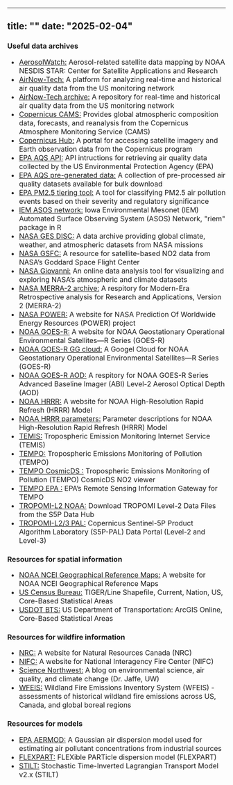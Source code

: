 
---
title: ""
date: "2025-02-04"
---

<h3 style="font-weight: bold;">Useful data archives </h3>

<ul style="font-size: 16px;">
  <li>
    <a href="https://www.star.nesdis.noaa.gov/smcd/spb/aq/AerosolWatch/" target="_blank">AerosolWatch:</a>
    Aerosol-related satellite data mapping by NOAA NESDIS STAR: Center for Satellite Applications and Research
  </li>
  <li>
    <a href="https://www.airnowtech.org/index.cfm" target="_blank">AirNow-Tech:</a>
    A platform for analyzing real-time and historical air quality data from the US monitoring network
  </li>
  <li>
    <a href="https://files.airnowtech.org/" target="_blank">AirNow-Tech archive:</a>
    A repository for real-time and historical air quality data from the US monitoring network
  </li>
  
  <li>
    <a href="https://atmosphere.copernicus.eu/" target="_blank">Copernicus CAMS:</a>
    Provides global atmospheric composition data, forecasts, and reanalysis from the Copernicus Atmosphere Monitoring Service (CAMS)
  </li>
  <li>
    <a href="https://scihub.copernicus.eu/" target="_blank">Copernicus Hub:</a>
    A portal for accessing satellite imagery and Earth observation data from the Copernicus program
  </li>
  
  <li>
    <a href="https://aqs.epa.gov/aqsweb/documents/data_api.html" target="_blank">EPA AQS API:</a>
    API intructions for retrieving air quality data collected by the US Environmental Protection Agency (EPA)
  </li>
  <li>
    <a href="https://aqs.epa.gov/aqsweb/airdata/download_files.html" target="_blank">EPA AQS pre-generated data:</a>
    A collection of pre-processed air quality datasets available for bulk download
  </li>
  <li>
    <a href="https://www.epa.gov/air-quality-analysis/pm25-tiering-tool-exceptional-events-analysis" target="_blank">EPA PM2.5 tiering tool:</a>
    A tool for classifying PM2.5 air pollution events based on their severity and regulatory significance
  </li>
  <li>
    <a href="https://mesonet.agron.iastate.edu/ASOS/" target="_blank">IEM ASOS network:</a>
    Iowa Environmental Mesonet (IEM) Automated Surface Observing System (ASOS) Network, "riem" package in R  
  </li>
  
  <li>
    <a href="https://disc.gsfc.nasa.gov/information/documents?title=Data%20Access" target="_blank">NASA GES DISC:</a>
    A data archive providing global climate, weather, and atmospheric datasets from NASA missions
  </li>
  <li>
    <a href="https://so2.gsfc.nasa.gov/no2/no2_index.html" target="_blank">NASA GSFC:</a>
    A resource for satellite-based NO2 data from NASA’s Goddard Space Flight Center
  </li>
  <li>
    <a href="https://giovanni.gsfc.nasa.gov/giovanni/" target="_blank">NASA Giovanni:</a>
    An online data analysis tool for visualizing and exploring NASA’s atmospheric and climate datasets
  </li>
  <li>
    <a href="https://goldsmr4.gesdisc.eosdis.nasa.gov/data/" target="_blank">NASA MERRA-2 archive:</a>
    A respitory for Modern-Era Retrospective analysis for Research and Applications, Version 2 (MERRA-2)
  </li>
  <li>
    <a href="https://power.larc.nasa.gov/" target="_blank">NASA POWER:</a>
    A website for NASA Prediction Of Worldwide Energy Resources (POWER) project
  </li>

  <li>
    <a href="https://www.goes-r.gov/products/baseline-aerosol-opt-depth.html" target="_blank">NOAA GOES-R:</a>
    A website for NOAA Geostationary Operational Environmental Satellites—R Series (GOES-R)
  </li>
  <li>
    <a href="https://console.cloud.google.com/storage/browser/gcp-public-data-goes-16;tab=objects?pageState=(%22StorageObjectListTable%22:(%22f%22:%22%255B%255D%22))&pli=1&prefix=&forceOnObjectsSortingFiltering=false" target="_blank">NOAA GOES-R GG cloud:</a>
    A Googel Cloud for NOAA Geostationary Operational Environmental Satellites—R Series (GOES-R)
  </li>
  <li>
    <a href="https://www.goes-r.gov/products/baseline-aerosol-opt-depth.html" target="_blank">NOAA GOES-R AOD:</a>
    A respitory for NOAA GOES-R Series Advanced Baseline Imager (ABI) Level-2 Aerosol Optical Depth (AOD)
  </li>
  <li>
    <a href="https://registry.opendata.aws/noaa-hrrr-pds/" target="_blank">NOAA HRRR:</a>
    A website for NOAA High-Resolution Rapid Refresh (HRRR) Model
  </li>
  <li>
    <a href="https://www.nco.ncep.noaa.gov/pmb/products/hrrr/hrrr.t00z.wrfsfcf00.grib2.shtml" target="_blank">NOAA HRRR parameters:</a>
    Parameter descriptions for NOAA High-Resolution Rapid Refresh (HRRR) Model
  </li>
  <li>
    <a href="https://www.temis.nl/index.php" target="_blank">TEMIS:</a>
    Tropospheric Emission Monitoring Internet Service (TEMIS)
  </li>
  <li>
    <a href="https://tempo.si.edu/" target="_blank">TEMPO:</a>
    Tropospheric Emissions Monitoring of Pollution (TEMPO)
  </li>
  <li>
    <a href="https://projects.cosmicds.cfa.harvard.edu/tempo-lite/" target="_blank">TEMPO CosmicDS :</a>
    Tropospheric Emissions Monitoring of Pollution (TEMPO) CosmicDS NO2 viewer
  </li>
  <li>
    <a href="https://www.epa.gov/hesc/remote-sensing-information-gateway" target="_blank">TEMPO EPA :</a>
    EPA’s Remote Sensing Information Gateway for TEMPO
  </li>
  <li>
    <a href="https://www.star.nesdis.noaa.gov/atmospheric-composition-training/python_tropomi_level2_download.php#download_files" target="_blank">TROPOMI-L2 NOAA:</a>
    Download TROPOMI Level-2 Data Files from the S5P Data Hub
  </li>
  <li>
    <a href="https://www.star.nesdis.noaa.gov/atmospheric-composition-training/python_tropomi_level2_download.php#download_files" target="_blank">TROPOMI-L2/3 PAL:</a>
    Copernicus Sentinel-5P Product Algorithm Laboratory (S5P-PAL) Data Portal (Level-2 and Level-3)
  </li>
</ul>


<h3 style="font-weight: bold;">Resources for spatial information </h3>

<ul style="font-size: 16px;">
  <li>
    <a href="https://www.ncei.noaa.gov/access/monitoring/reference-maps/us-climate-regions" target="_blank">NOAA NCEI Geographical Reference Maps:</a>
    A website for NOAA NCEI Geographical Reference Maps
  </li>
  <li>
    <a href="https://catalog.data.gov/dataset/tiger-line-shapefile-current-nation-u-s-core-based-statistical-areas" target="_blank">US Census Bureau:</a>
    TIGER/Line Shapefile, Current, Nation, US, Core-Based Statistical Areas
  </li>
  <li>
    <a href="https://geodata.bts.gov/datasets/usdot::core-based-statistical-areas/explore?location=34.940269%2C-93.312937%2C4.54" target="_blank">USDOT BTS:</a>
    US Department of Transportation: ArcGIS Online, Core-Based Statistical Areas
  </li>
</ul>


<h3 style="font-weight: bold;">Resources for wildfire information </h3>
<ul style="font-size: 16px;">
  <li>
    <a href="https://cwfis.cfs.nrcan.gc.ca/report/archives?year=2013&month=09&day=04&process=Submit" target="_blank">NRC:</a>
    A website for Natural Resources Canada (NRC)
  </li>
  <li>
    <a href="https://www.nifc.gov/fire-information/statistics/wildfires" target="_blank">NIFC:</a>
    A website for National Interagency Fire Center (NIFC)
  </li>
  <li>
    <a href="https://sciencenorthwest.com/cooking-up-pollution-a-study-on-how-gas-stoves-affect-indoor-air-pollution/">Science Northwest:</a>
    A blog on environmental science, air quality, and climate change (Dr. Jaffe, UW)
  </li>
  <li>
    <a href="https://geodata.bts.gov/datasets/usdot::core-based-statistical-areas/explore?location=34.940269%2C-93.312937%2C4.54" target="_blank">WFEIS:</a>
    Wildland Fire Emissions Inventory System (WFEIS) - assessments of historical wildland fire emissions across US, Canada, and global boreal regions
  </li>
</ul>


<h3 style="font-weight: bold;">Resources for models </h3>
<ul style="font-size: 16px;">
  <li>
    <a href="https://www.epa.gov/scram/aermod-modeling-system-development" target="_blank">EPA AERMOD:</a>
    A Gaussian air dispersion model used for estimating air pollutant concentrations from industrial sources
  </li>
  <li>
    <a href="https://www2.acom.ucar.edu/facility/flexpart" target="_blank">FLEXPART:</a>
    FLEXible PARTicle dispersion model (FLEXPART)
  </li>
  <li>
    <a href="https://uataq.github.io/stilt/#/best-practices" target="_blank">STILT:</a>
    Stochastic Time-Inverted Lagrangian Transport Model v2.x (STILT)
  </li>
</ul>



